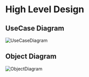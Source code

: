 # High Level Design

## UseCase Diagram

![UseCaseDiagram](https://user-images.githubusercontent.com/80401577/131543826-140dc247-bb53-4b36-9ff8-4135c293f38d.png)

## Object Diagram

![ObjectDiagram](https://user-images.githubusercontent.com/80401577/131545965-b03d89ee-f560-4155-b13a-16991ccc6037.png)
